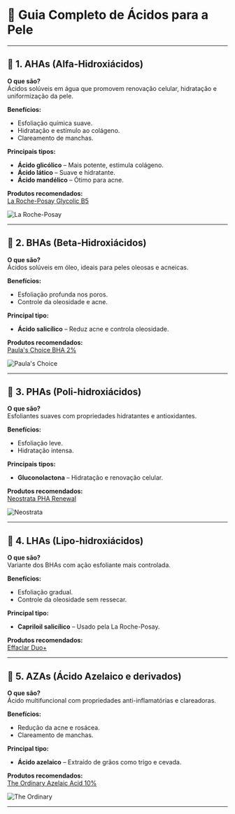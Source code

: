 # 📘 **Guia Completo de Ácidos para a Pele**

---

## 🧪 **1. AHAs (Alfa-Hidroxiácidos)**
**O que são?**  
Ácidos solúveis em água que promovem renovação celular, hidratação e uniformização da pele.  

**Benefícios:**
- Esfoliação química suave.
- Hidratação e estímulo ao colágeno.
- Clareamento de manchas.  

**Principais tipos:**
- **Ácido glicólico** – Mais potente, estimula colágeno.
- **Ácido lático** – Suave e hidratante.
- **Ácido mandélico** – Ótimo para acne.

**Produtos recomendados:**  
[La Roche-Posay Glycolic B5](https://www.laroche-posay.com/)

![La Roche-Posay](https://upload.wikimedia.org/wikipedia/commons/2/2e/La_Roche-Posay_logo.svg)

---

## 🧪 **2. BHAs (Beta-Hidroxiácidos)**
**O que são?**  
Ácidos solúveis em óleo, ideais para peles oleosas e acneicas.  

**Benefícios:**
- Esfoliação profunda nos poros.
- Controle da oleosidade e acne.

**Principal tipo:**
- **Ácido salicílico** – Reduz acne e controla oleosidade.

**Produtos recomendados:**  
[Paula's Choice BHA 2%](https://www.paulaschoice.com/)

![Paula's Choice](https://upload.wikimedia.org/wikipedia/commons/8/88/Paula%27s_Choice_logo.svg)

---

## 🧪 **3. PHAs (Poli-hidroxiácidos)**
**O que são?**  
Esfoliantes suaves com propriedades hidratantes e antioxidantes.  

**Benefícios:**
- Esfoliação leve.
- Hidratação intensa.

**Principais tipos:**
- **Gluconolactona** – Hidratação e renovação celular.

**Produtos recomendados:**  
[Neostrata PHA Renewal](https://www.neostrata.com/)

![Neostrata](https://upload.wikimedia.org/wikipedia/commons/3/3b/Neostrata_logo.svg)

---

## 🧪 **4. LHAs (Lipo-hidroxiácidos)**
**O que são?**  
Variante dos BHAs com ação esfoliante mais controlada.  

**Benefícios:**
- Esfoliação gradual.
- Controle da oleosidade sem ressecar.

**Principal tipo:**
- **Capriloil salicílico** – Usado pela La Roche-Posay.

**Produtos recomendados:**  
[Effaclar Duo+](https://www.laroche-posay.com/)

---

## 🧪 **5. AZAs (Ácido Azelaico e derivados)**
**O que são?**  
Ácido multifuncional com propriedades anti-inflamatórias e clareadoras.  

**Benefícios:**
- Redução da acne e rosácea.
- Clareamento de manchas.

**Principal tipo:**
- **Ácido azelaico** – Extraído de grãos como trigo e cevada.

**Produtos recomendados:**  
[The Ordinary Azelaic Acid 10%](https://theordinary.deciem.com/)

![The Ordinary](https://upload.wikimedia.org/wikipedia/commons/7/7e/The_Ordinary_logo.svg)

---